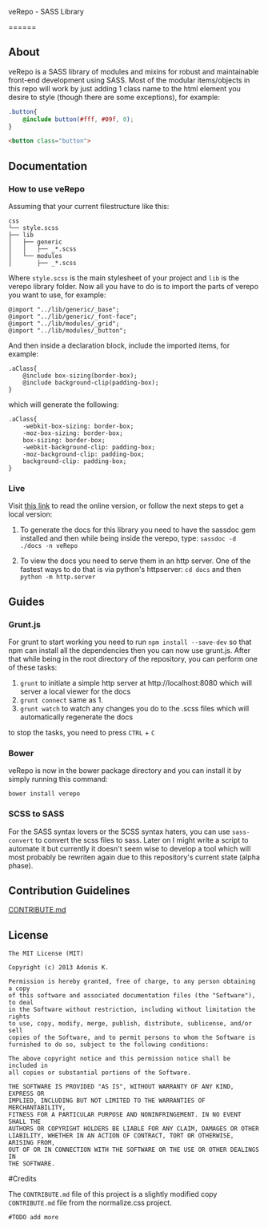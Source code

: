 veRepo - SASS Library

======

## About

veRepo is a SASS library of modules and mixins for robust and maintainable front-end development using SASS. Most of the modular items/objects in this repo will work by just adding 1 class name to the html element you desire to style (though there are some exceptions), for example:

```scss
.button{
	@include button(#fff, #09f, 0);
}
```

```html
<button class="button">
```

## Documentation

### How to use veRepo

Assuming that your current filestructure like this:

	css
	└── style.scss
	├── lib
	│   ├── generic
	│   │   ├── _*.scss
	│   └── modules
	│       ├── _*.scss

Where `style.scss` is the main stylesheet of your project and `lib` is the verepo library folder. Now all you have to do is to import the parts of verepo you want to use, for example:

	@import "../lib/generic/_base";
	@import "../lib/generic/_font-face";
	@import "../lib/modules/_grid";
	@import "../lib/modules/_button";

And then inside a declaration block, include the imported items, for example:

	.aClass{
		@include box-sizing(border-box);
		@include background-clip(padding-box);
	}

which will generate the following:

	.aClass{
		-webkit-box-sizing: border-box;
		-moz-box-sizing: border-box;
		box-sizing: border-box;
		-webkit-background-clip: padding-box;
		-moz-background-clip: padding-box;
		background-clip: padding-box;
	}

### Live

Visit [this link](http://varemenos.github.io/verepo/docs/) to read the online version, or follow the next steps to get a local version:

1. To generate the docs for this library you need to have the sassdoc gem installed and then while being inside the verepo, type: `sassdoc -d ./docs -n veRepo`

2. To view the docs you need to serve them in an http server. One of the fastest ways to do that is via python's httpserver: `cd docs` and then `python -m http.server`

## Guides

### Grunt.js

For grunt to start working you need to run `npm install --save-dev` so that npm can install all the dependencies then you can now use grunt.js. After that while being in the root directory of the repository, you can perform one of these tasks:

1. `grunt` to initiate a simple http server at http://localhost:8080 which will server a local viewer for the docs
2. `grunt connect` same as 1.
3. `grunt watch` to watch any changes you do to the .scss files which will automatically regenerate the docs

to stop the tasks, you need to press `CTRL` + `C`

### Bower

veRepo is now in the bower package directory and you can install it by simply running this command:

	bower install verepo

### SCSS to SASS

For the SASS syntax lovers or the SCSS syntax haters, you can use `sass-convert` to convert the scss files to sass. Later on I might write a script to automate it but currently it doesn't seem wise to develop a tool which will most probably be rewriten again due to this repository's current state (alpha phase).

## Contribution Guidelines

[CONTRIBUTE.md](CONTRIBUTE.md)

## License

	The MIT License (MIT)

	Copyright (c) 2013 Adonis K.

	Permission is hereby granted, free of charge, to any person obtaining a copy
	of this software and associated documentation files (the "Software"), to deal
	in the Software without restriction, including without limitation the rights
	to use, copy, modify, merge, publish, distribute, sublicense, and/or sell
	copies of the Software, and to permit persons to whom the Software is
	furnished to do so, subject to the following conditions:

	The above copyright notice and this permission notice shall be included in
	all copies or substantial portions of the Software.

	THE SOFTWARE IS PROVIDED "AS IS", WITHOUT WARRANTY OF ANY KIND, EXPRESS OR
	IMPLIED, INCLUDING BUT NOT LIMITED TO THE WARRANTIES OF MERCHANTABILITY,
	FITNESS FOR A PARTICULAR PURPOSE AND NONINFRINGEMENT. IN NO EVENT SHALL THE
	AUTHORS OR COPYRIGHT HOLDERS BE LIABLE FOR ANY CLAIM, DAMAGES OR OTHER
	LIABILITY, WHETHER IN AN ACTION OF CONTRACT, TORT OR OTHERWISE, ARISING FROM,
	OUT OF OR IN CONNECTION WITH THE SOFTWARE OR THE USE OR OTHER DEALINGS IN
	THE SOFTWARE.

#Credits

The `CONTRIBUTE.md` file of this project is a slightly modified copy `CONTRIBUTE.md` file from the normalize.css project.

	#TODO add more
